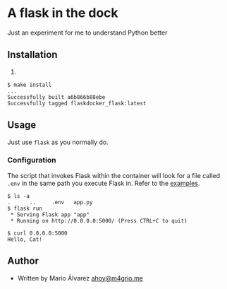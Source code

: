 # A flask in the dock
Just an experiment for me to understand Python better

## Installation

1.
```shell
$ make install
...
Successfully built a6b866b88ebe
Successfully tagged flaskdocker_flask:latest
```

## Usage

Just use `flask` as you normally do.

### Configuration

The script that invokes Flask within the container will look for a file called `.env` in the same path you execute Flask in. Refer to the [examples](https://github.com/m4grio/flask-docker/tree/master/examples).

```shell
$ ls -a
.      ..     .env   app.py
$ flask run
 * Serving Flask app "app"
 * Running on http://0.0.0.0:5000/ (Press CTRL+C to quit)
```

```shell
$ curl 0.0.0.0:5000
Hello, Cat!
```

## Author
- Written by Mario Álvarez <ahoy@m4grio.me>
